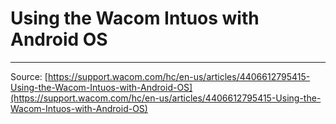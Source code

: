 # Using the Wacom Intuos with Android OS



---
Source: [https://support.wacom.com/hc/en-us/articles/4406612795415-Using-the-Wacom-Intuos-with-Android-OS](https://support.wacom.com/hc/en-us/articles/4406612795415-Using-the-Wacom-Intuos-with-Android-OS)
